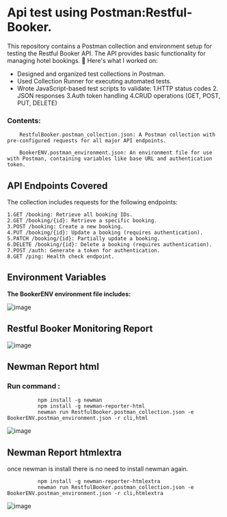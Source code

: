 # Api test using Postman:Restful-Booker.
This repository contains a Postman collection and environment setup for testing the Restful Booker API. The API provides basic functionality for managing hotel bookings.
🔧 Here's what I worked on:
* Designed and organized test collections in Postman.
* Used Collection Runner for executing automated tests.
* Wrote JavaScript-based test scripts to validate:
          1.HTTP status codes
         2. JSON responses
     3.Auth token handling
 4.CRUD operations (GET, POST, PUT, DELETE)
   

<h3>Contents:</h3>
                                   
        RestfulBooker.postman_collection.json: A Postman collection with pre-configured requests for all major API endpoints.
        
        BookerENV.postman_environment.json: An environment file for use with Postman, containing variables like base URL and authentication token.

<h2>API Endpoints Covered</h2>

The collection includes requests for the following endpoints:

    1.GET /booking: Retrieve all booking IDs.
    2.GET /booking/{id}: Retrieve a specific booking.
    3.POST /booking: Create a new booking.
    4.PUT /booking/{id}: Update a booking (requires authentication).
    5.PATCH /booking/{id}: Partially update a booking.
    6.DELETE /booking/{id}: Delete a booking (requires authentication).
    7.POST /auth: Generate a token for authentication.
    8.GET /ping: Health check endpoint.

<h2>Environment Variables</h2>

<b>The BookerENV environment file includes:</b>

![image](https://github.com/user-attachments/assets/f276c4b1-6f9f-4fcc-a17b-9b46343008ff)


<h2>Restful Booker Monitoring Report</h2>

![image](https://github.com/user-attachments/assets/6e242bd0-b72c-4875-b8aa-8cf5f869db4f)



<h2>Newman Report html</h2>


<h3>Run command :  </h3>            
      
              npm install -g newman 
              npm install -g newman-reporter-html
              newman run RestfulBooker.postman_collection.json -e BookerENV.postman_environment.json -r cli,html
             
![image](https://github.com/user-attachments/assets/d83f492e-9acf-4215-bd71-ada12817fde8)


<h2>Newman Report htmlextra</h2>

once newman is install there is no need to install newman again.
              
              npm install -g newman-reporter-htmlextra
              newman run RestfulBooker.postman_collection.json -e BookerENV.postman_environment.json -r cli,htmlextra
              
![image](https://github.com/user-attachments/assets/d7da4ea6-e29c-46b4-bfe5-e2443b2bfe61)

